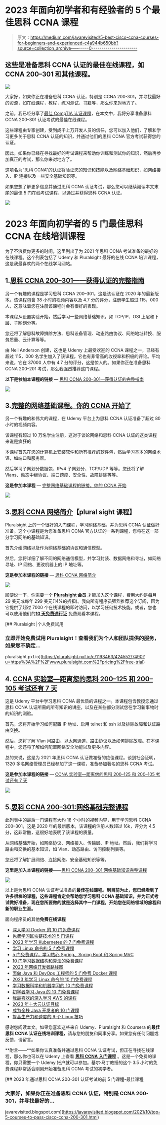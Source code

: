 # 2023 年面向初学者和有经验者的 5 个最佳思科 CCNA 课程

> 原文：<https://medium.com/javarevisited/5-best-cisco-ccna-courses-for-beginners-and-experienced-c4a944b650bb?source=collection_archive---------0----------------------->

## 这些是准备思科 CCNA 认证的最佳在线课程，如 CCNA 200–301 和其他课程。

[![](img/c342a0b19e6b940db978085e07204c81.png)](https://pluralsight.pxf.io/c/1193463/424552/7490?u=https%3A%2F%2Fwww.pluralsight.com%2Fcourses%2Fintroduction-networking-cisco-ccna)

大家好，如果你正在准备思科 CCNA 认证，特别是 CCNA 200-301，并寻找最好的资源，如在线课程，教程，练习测试，书籍等，那么你来对地方了。

之前，我已经分享了[最佳 CompTIA 认证课程](https://javarevisited.blogspot.com/2020/07/top-5-comptia-a-plus-certification-courses-and-practice-tests.html)，在本文中，我将分享准备思科 CCNA 200–301 认证考试的最佳在线课程。

这些课程由专家创建，受到成千上万开发人员的信任，您可以加入他们，了解和学习更多关于思科 CCNA 认证的知识，并通过他们的思科 CCNA 官方考试获得您的认证。

因此，如果你已经在寻找最好的考试课程来帮助你训练和测试你的知识，然后再参加真正的考试，那么你来对地方了。

这项名为“思科 CCNA”的认证将验证您的知识和技能以及网络基础知识，如网络接入、IP 连接以及一些安全基础知识等。

如果您想了解更多信息并通过思科 CCNA 认证考试，那么您可以继续阅读本文末尾的最佳 5 门在线考试课程，以通过并获得思科 CCNA 认证。

[![](img/c1b8d30597eeb5273873497b562b84cd.png)](https://click.linksynergy.com/deeplink?id=CuIbQrBnhiw&mid=39197&murl=https%3A%2F%2Fwww.udemy.com%2Fcourse%2Fccna-complete%2F)

# 2023 年面向初学者的 5 门最佳思科 CCNA 在线培训课程

为了不浪费你更多的时间，这里列出了为 2021 年思科 CCNA 考试准备的最好的在线课程。这个列表包括了 Udemy 和 Pluralsight 最好的在线 CCNA 培训课程，这是我最喜欢的两个在线学习网站。

## 1.[思科 CCNA 200–301——获得认证的完整指南](https://click.linksynergy.com/deeplink?id=CuIbQrBnhiw&mid=39197&murl=https%3A%2F%2Fwww.udemy.com%2Fcourse%2Fccna-complete%2F)

另一个有趣的课程是学习思科 CCNA 200–301，这是该认证在 2020 年的最新版本。该课程包含 38 小时的视频内容以及 4.7 分的评分，注册学生超过 115，000 人，这意味着您在注册该课程时会有很好的表现。

本课程从设置实验开始，然后学习一些网络基础知识，如 TCP/IP、OSI 上层和下层、子网划分等。

您还将了解思科故障排除方法、思科设备管理、动态路由协议、网络地址转换、服务质量、云计算等等。

由 Neil Anderson 创建，这也是 Udemy 上最受欢迎的 CCNA 课程之一，已经有超过 115，000 名学生加入了该课程。它也有非常高的收视率和积极的评论。平均来说，它在 37000 人中有 4.7 分的评分，这是惊人的。如果你正在准备思科 CCNA 200–201 考试，那么我强烈推荐这门课程。

**以下是参加本课程的链接** — [思科 CCNA 200–301—获得认证的完整指南](https://click.linksynergy.com/deeplink?id=CuIbQrBnhiw&mid=39197&murl=https%3A%2F%2Fwww.udemy.com%2Fcourse%2Fccna-complete%2F)

[![](img/cabc9899fb862650cd3020ccbba9a08c.png)](https://click.linksynergy.com/deeplink?id=CuIbQrBnhiw&mid=39197&murl=https%3A%2F%2Fwww.udemy.com%2Fcourse%2Fccna-complete%2F)

## 3.[完整的网络基础课程。你的 CCNA 开始了](https://click.linksynergy.com/deeplink?id=CuIbQrBnhiw&mid=39197&murl=https%3A%2F%2Fwww.udemy.com%2Fcourse%2Fcomplete-networking-fundamentals-course-ccna-start%2F)

另一个有趣的和伟大的课程，在 Udemy 平台上为思科 CCNA 认证准备了超过 80 小时的视频内容。

该课程有超过 10 万名学生注册，这对于谈论网络和思科 CCNA 认证的这类课程来说是疯狂的

本课程首先在您的计算机上安装软件和所有推荐的软件包，然后学习基本的网络术语，如端口和服务器。

然后学习子网划分数据包、IPv4 子网划分、TCP/UDP 等等。您还将了解 Vlans、动态中继协议、端口跨度、安全性、故障排除等等。

**这是参加本课程** — [完整网络基础课程的链接。你的 CCNA 开始](https://click.linksynergy.com/deeplink?id=CuIbQrBnhiw&mid=39197&murl=https%3A%2F%2Fwww.udemy.com%2Fcourse%2Fcomplete-networking-fundamentals-course-ccna-start%2F)

[![](img/9c690655221415b18447f24c4f361e13.png)](https://click.linksynergy.com/deeplink?id=CuIbQrBnhiw&mid=39197&murl=https%3A%2F%2Fwww.udemy.com%2Fcourse%2Fcomplete-networking-fundamentals-course-ccna-start%2F)

## 3.[思科 CCNA 网络简介](https://pluralsight.pxf.io/c/1193463/424552/7490?u=https%3A%2F%2Fwww.pluralsight.com%2Fcourses%2Fintroduction-networking-cisco-ccna)【plural sight 课程】

Pluralsight 上的一个很好的入门课程，学习网络基础，并为思科 CCNA 认证做好准备。这个小课程是为您准备思科 CCNA 官方认证的一系列课程，您将在这一部分学习网络的基础知识。

首先介绍网络以及作为网络基础的协议和通信模型。

然后，您将详细了解不同的网络通信模型，并学习封装、数据网络和寻址，如网络寻址、IP 网络、更改机器上的 IP 地址等。

**这是参加本课程的链接** — [思科 CCNA 网络简介](https://pluralsight.pxf.io/c/1193463/424552/7490?u=https%3A%2F%2Fwww.pluralsight.com%2Fcourses%2Fintroduction-networking-cisco-ccna)

[![](img/f46f098c1b603ef3a01b7bfaaeaea1da.png)](https://pluralsight.pxf.io/c/1193463/424552/7490?u=https%3A%2F%2Fwww.pluralsight.com%2Fcourses%2Fintroduction-networking-cisco-ccna)

顺便说一下，你需要一个 [**Pluralsight 会员**](https://pluralsight.pxf.io/c/1193463/424552/7490?u=https%3A%2F%2Fwww.pluralsight.com%2Fpricing%2Ffree-trial) 才能加入这个课程，费用大约是每月 29 美元或每年 299 美元(14%的折扣)。我向所有程序员强烈推荐这个订阅，因为它提供了超过 7000 个在线课程的即时访问，以学习任何技术技能。或者，您也可以使用他们的[**10 天免费通行证**](https://pluralsight.pxf.io/c/1193463/424552/7490?u=https%3A%2F%2Fwww.pluralsight.com%2Fpricing%2Ffree-trial) 免费观看本课程。

[](https://pluralsight.pxf.io/c/1193463/424552/7490?u=https%3A%2F%2Fwww.pluralsight.com%2Fpricing%2Ffree-trial) [## Pluralsight |个人免费试用

### 立即开始免费试用 Pluralsight！查看我们为个人和团队提供的服务，如果您不确定…

pluralsight.pxf.io](https://pluralsight.pxf.io/c/1193463/424552/7490?u=https%3A%2F%2Fwww.pluralsight.com%2Fpricing%2Ffree-trial) 

## 4. [CCNA 实验室—距离您的思科 200–125 和 200–105 考试还有 7 天](https://click.linksynergy.com/deeplink?id=CuIbQrBnhiw&mid=39197&murl=https%3A%2F%2Fwww.udemy.com%2Fcourse%2Fccna-icnd2-cisco-labs%2F)

这是 Udemy 平台中学习思科 CCNA 最优质的课程之一。本课程包含教授您通过思科 CCNA 认证所需的所有知识的讲座，以及在某些部分测试您在学习新事物时的知识的测验。

首先，您将开始学习如何配置 IP 地址、启用 telnet 和 ssh 以及排除故障和认证路由交换。

然后，您将了解 Vlan 间路由、以太网通道、路由协议以及如何排除故障。在本课程中，您还将了解如何配置网络安全功能以及更多内容。

总的来说，这是为 2021 年思科 CCNA 认证做准备的绝佳课程。谈到社会证明，1320 多名网络管理员已经参加了这一课程，准备参加著名的思科 CCNA 考试。

**这是参加本课程的链接** — [CCNA 实验室—距离您的思科 200–125 和 200–105 考试还有 7 天](https://click.linksynergy.com/deeplink?id=CuIbQrBnhiw&mid=39197&murl=https%3A%2F%2Fwww.udemy.com%2Fcourse%2Fccna-icnd2-cisco-labs%2F)

[![](img/28af027a022f69c8bdafb286b0d5b9c3.png)](https://click.linksynergy.com/deeplink?id=CuIbQrBnhiw&mid=39197&murl=https%3A%2F%2Fwww.udemy.com%2Fcourse%2Fccna-icnd2-cisco-labs%2F)

## 5.[思科 CCNA 200–301:网络基础完整课程](https://click.linksynergy.com/deeplink?id=JVFxdTr9V80&mid=39197&murl=https%3A%2F%2Fwww.udemy.com%2Fcourse%2Fnew-ccna-full-course%2F)

此列表中的最后一门课程有大约 18 个小时的视频内容，用于学习思科 CCNA 200–301，这是 2020 年的最新版本，该课程的注册人数超过 16k，评分为 4.5 分，这非常酷，这很好地表明了该课程的质量。

从网络基础开始，如网络协议、网络接入、传输层、IP 地址。然后，我们将学习路由和交换的基本知识，如 Vlan、动态路由、访问控制列表等。

您还将了解扩展网络、连接网络、安全基础知识等等。

**这里是加入本课程的链接**——[思科 CCNA 200–301:网络基础知识完整课程](https://click.linksynergy.com/deeplink?id=JVFxdTr9V80&mid=39197&murl=https%3A%2F%2Fwww.udemy.com%2Fcourse%2Fnew-ccna-full-course%2F)

[![](img/d1631b45deb191571a6c9b06c54ce033.png)](https://click.linksynergy.com/deeplink?id=JVFxdTr9V80&mid=39197&murl=https%3A%2F%2Fwww.udemy.com%2Fcourse%2Fnew-ccna-full-course%2F)

以上是为思科 CCNA 认证考试准备的**最佳在线课程。到目前为止，您已经看到了许多很棒的课程，这些课程肯定会帮助您学习思科 CCNA 基础知识，并为正式考试做好准备，现在您所要做的就是选择其中一门课程，开始您在网络领域的旅程和新的职业生涯。**

面向程序员的其他**免费在线课程**

*   [深入学习 Docker 的 10 门免费课程](https://javarevisited.blogspot.com/2018/02/10-free-docker-container-courses-for-Java-Developers.html)
*   [免费学习区块链技术的 5 门课程](http://www.java67.com/2018/02/5-free-blockchain-technology-courses.html)
*   [2023 年学习 Kubernetes 的 7 门免费课程](/javarevisited/7-free-online-courses-to-learn-kubernetes-in-2020-3b8a68ec7abc)
*   [学习 Linux 命令的 5 门免费课程](https://hackernoon.com/top-5-free-linux-courses-for-programmers-4a433b4edade)
*   [5 门免费课程，学习核心 Spring、Spring Boot 和 Spring MVC](http://www.java67.com/2017/11/top-5-free-core-spring-mvc-courses-learn-online.html)
*   [10 门学习数据结构和算法的免费课程](http://www.java67.com/2019/02/top-10-free-algorithms-and-data.html)
*   [2023 年网络开发者路线图](https://javarevisited.blogspot.com/2019/02/the-2019-web-developer-roadmap.html)
*   [面向 Java 和 DevOps 工程师的 5 门免费 Docker 课程](http://www.java67.com/2018/02/5-free-docker-courses-for-java-and-DevOps-engineers.html)
*   [2023 年学习 Linux 命令的 10 门免费课程](/javarevisited/top-10-courses-to-learn-linux-command-line-in-2020-best-and-free-f3ee4a78d0c0)
*   [学习数据科学和机器学习的 10 门免费课程](http://www.java67.com/2018/10/top-10-data-science-and-machine-learning-courses.html)
*   [初学者学习 Java 的 10 门免费课程](http://www.java67.com/2018/08/top-10-free-java-courses-for-beginners-experienced-developers.html)
*   [我最喜欢的深入学习 AWS 的课程](/javarevisited/top-10-courses-to-learn-amazon-web-services-aws-cloud-in-2020-best-and-free-317f10d7c21d)
*   [2023 年十大云认证目标](https://www.java67.com/2020/09/top-10-cloud-certification-you-can-aim.html)
*   [成为全栈 Java 开发者的 10 门课程](/javarevisited/10-best-java-full-stack-web-development-courses-to-join-in-2020-6cd6cd2e5868)
*   [提高生产力和速度的 9 个 Linux 技巧](/javarevisited/top-10-unix-and-linux-productivity-tips-for-programmers-and-developers-c748129cf3e8)

感谢您阅读本文。如果您喜欢这些来自 Udemy、Pluralsight 和 Coursera 的**最佳思科 CCNA 认证在线培训课程**，请与您的朋友和同事分享。如果您有任何问题或反馈，请留言。

**附言——**如果你认真准备并通过思科 CCNA 认证考试，但正在寻找在线课程，那么你也可以在 Udemy 上查看 [**思科 CCNA 入门课程**](https://click.linksynergy.com/deeplink?id=JVFxdTr9V80&mid=39197&murl=https%3A%2F%2Fwww.udemy.com%2Fcourse%2Fcisco-ccna-getting-started%2F) 。这是一个免费的课程，你只需要一个 Udemy 帐户就可以参加。基尔·马丁教授的这个 3.5 小时的免费课程非常适合刚刚开始准备思科 CCNA 考试的初学者。

[](https://javarevisited.blogspot.com/2021/10/top-5-courses-to-pass-cisco-ccna-200-301.html) [## 2023 年通过思科 CCNA 200-301 认证考试的前 5 门课程-最佳课程

### 大家好，如果你正在准备思科 CCNA 认证，特别是 CCNA 200-301，并寻找最好的…

javarevisited.blogspot.com](https://javarevisited.blogspot.com/2021/10/top-5-courses-to-pass-cisco-ccna-200-301.html)